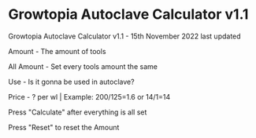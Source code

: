 # Growtopia Autoclave Calculator v1.1
Growtopia Autoclave Calculator v1.1 - 15th November 2022 last updated

Amount - The amount of tools

All Amount - Set every tools amount the same



Use - Is it gonna be used in autoclave?

Price - ? per wl | Example: 200/125=1.6 or 14/1=14



Press "Calculate" after everything is all set

Press "Reset" to reset the Amount
